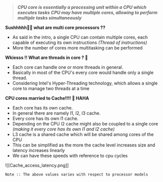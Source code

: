 > ***CPU core is essentially a processing unit within a CPU which executes tasks***
> ***CPU may have multiple cores, allowing to perform multiple tasks simultaneously***

**Sushhhhh😮‍💨 what are multi core processors ??**
- As said in the intro, a single CPU can contain multiple cores, each capable of executing its own instructions *(Thread of instructions)*
- More the number of cores more multitasking can be performed

**Wkiesss !! What are threads in core ? 🧶**
- Each core can handle one or more threads in general.
- Basically in most of the CPU's every core would handle only a single thread.
- Considering Intel's Hyper-Threading technology, which allows a single core to manage two threads at a time

**CPU cores married to Cache!!!! 🤭 HAHA**
- Each core has its own cache.
- In general there are namely l1, l2, l3 cache. 
- Every core has its own l1 cache.
- Depending on the CPU l2 cache might also be coupled to a single core *(making it every core has its own l1 and l2 cache)*
- L3 cache is a shared cache which will be shared among cores of the CPU
- This can be simplified as the more the cache level increases size and latency increases linearly
- We can have these speeds with reference to cpu cycles

![[Cache_access_latency.png]]

`Note :: The above values varies with respect to processor models`
